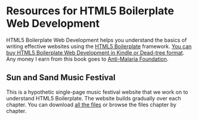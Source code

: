 # Resources for HTML5 Boilerplate Web Development

HTML5 Boilerplate Web Development helps you understand the basics of writing effective websites using the [HTML5 Boilerplate](http://html5boilerplate.com) framework. [You can buy HTML5 Boilerplate Web Development in Kindle or Dead-tree format](http://www.packtpub.com/html5-boilerplate-web-development/book). Any money I earn from this book goes to [Anti-Malaria Foundation](http://www.givewell.org/international/top-charities/AMF).

## Sun and Sand Music Festival

This is a hypothetic single-page music festival website that we work on to understand HTML5 Boilerplate. The website builds gradually over each chapter. You can download [all the files](https://github.com/nimbupani/h5bp-book/downloads) or browse the files chapter by chapter.
